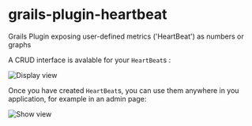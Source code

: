 # grails-plugin-heartbeat

Grails Plugin exposing user-defined metrics ('HeartBeat') as numbers or graphs


A CRUD interface is avalable for your `HeartBeat`s :

![Display view](https://raw.githubusercontent.com/igorrosenberg/grails-plugin-heartbeat/documentation/show.png)

Once you have created `HeartBeat`s, you can use them anywhere in you application, for example in an admin page: 

![Show view](https://raw.githubusercontent.com/igorrosenberg/grails-plugin-heartbeat/documentation/show.png)
